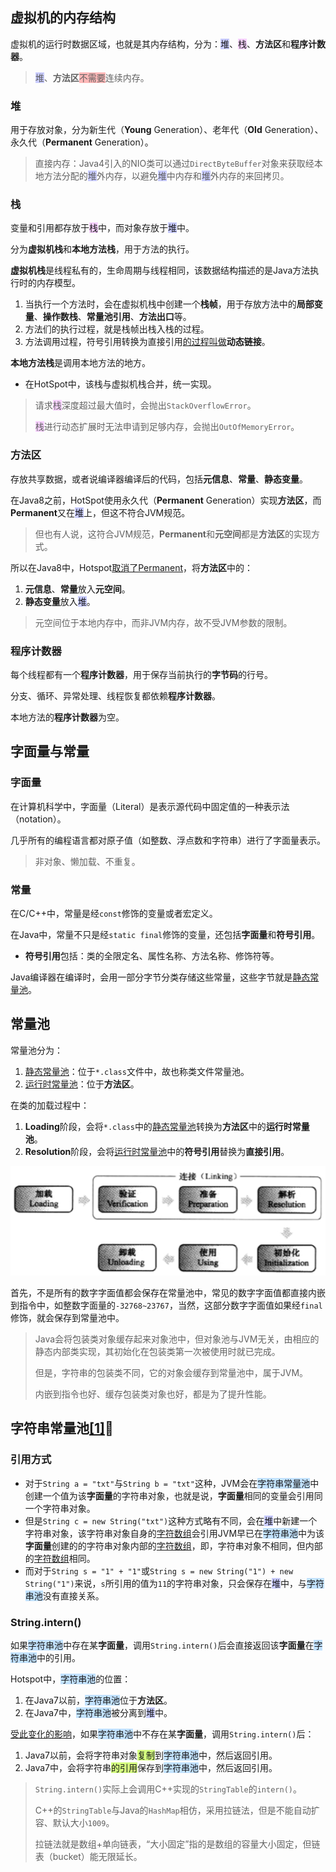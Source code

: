 ## 虚拟机的内存结构

虚拟机的运行时数据区域，也就是其内存结构，分为：<span style=background:#c9ccff>堆</span>、<span style=background:#f8d2ff>栈</span>、**方法区**和**程序计数器**。

> <span style=background:#c9ccff>堆</span>、**方法区**<span style=background:#ffb8b8>不需要</span>连续内存。

### 堆

用于存放对象，分为新生代（**Young** Generation）、老年代（**Old** Generation）、永久代（**Permanent** Generation）。

> 直接内存：Java4引入的NIO类可以通过`DirectByteBuffer`对象来获取经本地方法分配的<span style=background:#c9ccff>堆</span>外内存，以避免<span style=background:#c9ccff>堆</span>中内存和<span style=background:#c9ccff>堆</span>外内存的来回拷贝。

### 栈

变量和引用都存放于<span style=background:#f8d2ff>栈</span>中，而对象存放于<span style=background:#c9ccff>堆</span>中。

分为**虚拟机栈**和**本地方法栈**，用于方法的执行。

**虚拟机栈**是线程私有的，生命周期与线程相同，该数据结构描述的是Java方法执行时的内存模型。

1. 当执行一个方法时，会在虚拟机栈中创建一个**栈帧**，用于存放方法中的**局部变量**、**操作数栈**、**常量池引用**、**方法出口**等。
2. 方法们的执行过程，就是栈帧出栈入栈的过程。
3. 方法调用过程，符号引用转换为直接引用[的过程叫做](https://mp.weixin.qq.com/s?__biz=MzI0NjUxNTY5Nw==&mid=2247484671&idx=1&sn=b33d3a54250b217d0945c69a4e3d3212&chksm=e9bf5661dec8df777af465067f81e4ac57cb3aec2ca5a50c5b22a695d23ce99d8a8150c407b6&scene=21#wechat_redirect)**动态链接**。


**本地方法栈**是调用本地方法的地方。

- 在HotSpot中，该栈与虚拟机栈合并，统一实现。

> 请求<span style=background:#f8d2ff>栈</span>深度超过最大值时，会抛出`StackOverflowError`。
>
> <span style=background:#f8d2ff>栈</span>进行动态扩展时无法申请到足够内存，会抛出`OutOfMemoryError`。

### 方法区

存放共享数据，或者说编译器编译后的代码，包括**元信息**、**常量**、**静态变量**。

在Java8之前，HotSpot使用永久代（**Permanent** Generation）实现**方法区**，而**Permanent**又在<span style=background:#c9ccff>堆</span>上，但这不符合JVM规范。

> 但也有人说，这符合JVM规范，**Permanent**和**元空间**都是**方法区**的实现方式。

所以在Java8中，Hotspot[取消了Permanent](https://blog.csdn.net/weixin_35204634/article/details/113451805)，将**方法区**中的：

1. **元信息**、**常量**放入**元空间**。
2. **静态变量**放入<span style=background:#c9ccff>堆</span>。

> 元空间位于本地内存中，而非JVM内存，故不受JVM参数的限制。

### 程序计数器

每个线程都有一个**程序计数器**，用于保存当前执行的**字节码**的行号。

分支、循环、异常处理、线程恢复都依赖**程序计数器**。

本地方法的**程序计数器**为空。



## 字面量与常量

### 字面量

在计算机科学中，字面量（Literal）是表示源代码中固定值的一种表示法（notation）。

几乎所有的编程语言都对原子值（如整数、浮点数和字符串）进行了字面量表示。

> 非对象、懒加载、不重复。

### 常量

在C/C++中，常量是经`const`修饰的变量或者宏定义。

在Java中，常量不只是经`static final`修饰的变量，还包括**字面量**和**符号引用**。

- **符号引用**包括：类的全限定名、属性名称、方法名称、修饰符等。

Java编译器在编译时，会用一部分字节分类存储这些常量，这些字节就是<u>静态常量池</u>。



## 常量池

常量池分为：

1. <u>静态常量池</u>：位于`*.class`文件中，故也称类文件常量池。
2. <u>运行时常量池</u>：位于**方法区**。

在类的加载过程中：

1. **Loading**阶段，会将`*.class`中的<u>静态常量池</u>转换为**方法区**中的**运行时常量池**。
2. **Resolution**阶段，会将<u>运行时常量池</u>中的**符号引用**替换为**直接引用**。

![](../images/3/load-class.png)

首先，不是所有的数字字面值都会保存在常量池中，常见的数字字面值都直接内嵌到指令中，如整数字面量的`-32768~23767`，当然，这部分数字字面值如果经`final`修饰，就会保存到常量池中。

> Java会将包装类对象缓存起来对象池中，但对象池与JVM无关，由相应的静态内部类实现，其初始化在包装类第一次被使用时就已完成。
>
> 但是，字符串的包装类不同，它的对象会缓存到常量池中，属于JVM。
>
> 内嵌到指令也好、缓存包装类对象也好，都是为了提升性能。



## 字符串常量池[[1]](https://tech.meituan.com/2014/03/06/in-depth-understanding-string-intern.html)🌙

### 引用方式

- 对于`String a = "txt"`与`String b = "txt"`这种，JVM会在<span style=background:#c2e2ff>字符串常量池</span>中创建一个值为该**字面量**的字符串对象，也就是说，**字面量**相同的变量会引用同一个字符串对象。
- 但是`String c = new String("txt")`这种方式略有不同，会在<span style=background:#c9ccff>堆</span>中新建一个字符串对象，该字符串对象自身的<u>字符数组</u>会引用JVM早已在<span style=background:#c2e2ff>字符串池</span>中为该**字面量**创建的的字符串对象内部的<u>字符数组</u>，即，字符串对象不相同，但内部的<u>字符数组</u>相同。
- 而对于`String s = "1" + "1"`或`String s = new String("1") + new String("1")`来说，`s`所引用的值为`11`的字符串对象，只会保存在<span style=background:#c9ccff>堆</span>中，与<span style=background:#c2e2ff>字符串池</span>没有直接关系。

### String.intern()

如果<span style=background:#c2e2ff>字符串池</span>中存在某**字面量**，调用`String.intern()`后会直接返回该**字面量**在<span style=background:#c2e2ff>字符串池</span>中的引用。

Hotspot中，<span style=background:#c2e2ff>字符串池</span>的位置：

1. 在Java7以前，<span style=background:#c2e2ff>字符串池</span>位于**方法区**。
2. 在Java7中，<span style=background:#c2e2ff>字符串池</span>被分离到<span style=background:#c9ccff>堆</span>中。

[受此变化的影响](https://blog.csdn.net/Xu_JL1997/article/details/89150026)，如果<span style=background:#c2e2ff>字符串池</span>中不存在某**字面量**，调用`String.intern()`后：

1. Java7以前，会将字符串对象<span style=background:#d4fe7f>复制</span>到<span style=background:#c2e2ff>字符串池</span>中，然后返回引用。
2. Java7中，会将字符串<span style=background:#d4fe7f>的引用</span>保存到<span style=background:#c2e2ff>字符串池</span>中，然后返回引用。


> `String.intern()`实际上会调用C++实现的`StringTable`的`intern()`。
>
> C++的`StringTable`与Java的`HashMap`相仿，采用拉链法，但是不能自动扩容、默认大小`1009`。
>
> 拉链法就是数组+单向链表，“大小固定”指的是数组的容量大小固定，但链表（bucket）能无限延长。

